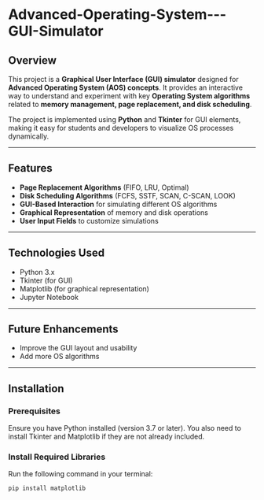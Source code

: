 # Advanced-Operating-System---GUI-Simulator

## Overview
This project is a **Graphical User Interface (GUI) simulator** designed for **Advanced Operating System (AOS) concepts**. It provides an interactive way to understand and experiment with key **Operating System algorithms** related to **memory management, page replacement, and disk scheduling**.

The project is implemented using **Python** and **Tkinter** for GUI elements, making it easy for students and developers to visualize OS processes dynamically.

---

## Features
- **Page Replacement Algorithms** (FIFO, LRU, Optimal)
- **Disk Scheduling Algorithms** (FCFS, SSTF, SCAN, C-SCAN, LOOK)
- **GUI-Based Interaction** for simulating different OS algorithms
- **Graphical Representation** of memory and disk operations
- **User Input Fields** to customize simulations
  
---

## Technologies Used
- Python 3.x
- Tkinter (for GUI)
- Matplotlib (for graphical representation)
- Jupyter Notebook

---

## Future Enhancements
- Improve the GUI layout and usability
- Add more OS algorithms

---

## Installation

### Prerequisites
Ensure you have Python installed (version 3.7 or later). You also need to install Tkinter and Matplotlib if they are not already included.

### Install Required Libraries
Run the following command in your terminal:
```bash
pip install matplotlib
